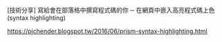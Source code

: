 [技術分享] 寫給會在部落格中撰寫程式碼的你 ─ 在網頁中嵌入高亮程式碼上色 (syntax highlighting)

https://pjchender.blogspot.tw/2016/06/prism-syntax-highlighting.html